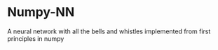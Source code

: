# Numpy-NN
A neural network with all the bells and whistles implemented from first principles in numpy

